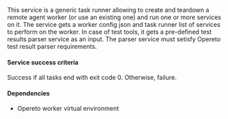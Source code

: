 This service is a generic task runner allowing to create and teardown a remote agent worker (or use an existing one) and run one or more services on it.
The service gets a worker config json and task runner list of services to perform on the worker. In case of test tools, it gets a pre-defined test results parser service as an input. The parser service must setisfy Opereto test result parser requirements. 


#### Service success criteria
Success if all tasks end with exit code 0. Otherwise, failure.

#### Dependencies
* Opereto worker virtual environment
